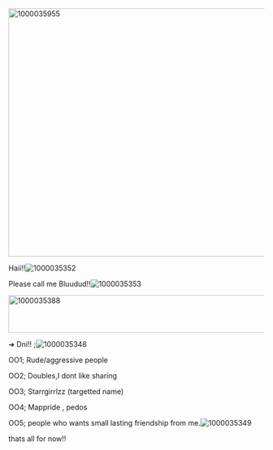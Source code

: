 <img width="720" height="489" alt="1000035955" src="https://github.com/user-attachments/assets/346b9d10-1eb8-49a6-b73a-c8a3e5762956" />

Haii!!![1000035352](https://github.com/user-attachments/assets/a6dd630e-89b5-4572-a675-20fe7abc7d1f)

Please call me Bluudud!!![1000035353](https://github.com/user-attachments/assets/00508eb4-0547-4bfb-b149-433412206b12)

<img width="806" height="74" alt="1000035388" src="https://github.com/user-attachments/assets/e65f7d99-03a0-4b62-b370-87a4411d50d4" />


➜ Dni!! ;![1000035348](https://github.com/user-attachments/assets/20d9873a-af56-4e57-b286-3360ffe7fb0e)

OO1; Rude/aggressive people 

OO2; Doubles,I dont like sharing 

OO3; Starrgirrlzz (targetted name) 

OO4; Mappride , pedos 

OO5; people who wants small lasting friendship from me.![1000035349](https://github.com/user-attachments/assets/12699514-1f05-473f-9899-f237e9e1483a)

thats all for now!!
